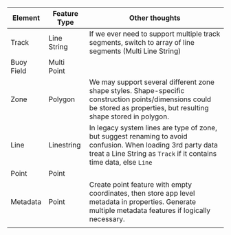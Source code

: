| Element    | Feature Type | Other thoughts                                                                                                                                         |
|------------|--------------|--------------------------------------------------------------------------------------------------------------------------------------------------------|
| Track      | Line String  | If we ever need to support multiple track segments, switch to array of line segments (Multi Line String)                                               |
| Buoy Field | Multi Point  |                                                                                                                                                        |
| Zone       | Polygon      | We may support several different zone shape styles. Shape-specific construction points/dimensions could be stored as properties, but resulting shape stored in polygon.                                                                                                                                                       |
| Line       | Linestring   | In legacy system lines are type of zone, but suggest renaming to avoid confusion.  When loading 3rd party data treat a Line String as `Track` if it contains time data, else `Line`                                                                                                                                                     |
| Point      | Point        |                                                                                                                                                        |
| Metadata   | Point        | Create point feature with empty coordinates, then store app level metadata in properties.  Generate multiple metadata features if logically necessary. |
|            |              |                                                                                                                                                        |
